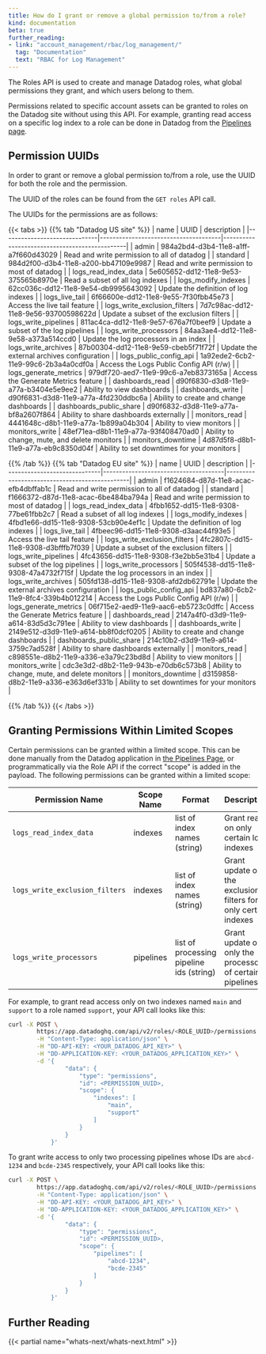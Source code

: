 ```yaml
---
title: How do I grant or remove a global permission to/from a role?
kind: documentation
beta: true
further_reading:
- link: "account_management/rbac/log_management/"
  tag: "Documentation"
  text: "RBAC for Log Management"
---
```


The Roles API is used to create and manage Datadog roles, what global permissions they grant, and which users belong to them.

Permissions related to specific account assets can be granted to roles on the Datadog site without using this API. For example, granting read access on a specific log index to a role can be done in Datadog from the [Pipelines page][1].

## Permission UUIDs

In order to grant or remove a global permission to/from a role, use the UUID for both the role and the permission.

The UUID of the roles can be found from the `GET roles` API call.

The UUIDs for the permissions are as follows:

{{< tabs >}}
{{% tab "Datadog US site" %}}
| name                         | UUID                                 | description                                   |
|------------------------------|--------------------------------------|-----------------------------------------------|
| admin                        | 984a2bd4-d3b4-11e8-a1ff-a7f660d43029 | Read and write permission to all of datadog   |
| standard                     | 984d2f00-d3b4-11e8-a200-bb47109e9987 | Read and write permission to most of datadog  |
| logs_read_index_data         | 5e605652-dd12-11e8-9e53-375565b8970e | Read a subset of all log indexes              |
| logs_modify_indexes          | 62cc036c-dd12-11e8-9e54-db9995643092 | Update the definition of log indexes          |
| logs_live_tail               | 6f66600e-dd12-11e8-9e55-7f30fbb45e73 | Access the live tail feature                  |
| logs_write_exclusion_filters | 7d7c98ac-dd12-11e8-9e56-93700598622d | Update a subset of the exclusion filters      |
| logs_write_pipelines         | 811ac4ca-dd12-11e8-9e57-676a7f0beef9 | Update a subset of the log pipelines          |
| logs_write_processors        | 84aa3ae4-dd12-11e8-9e58-a373a514ccd0 | Update the log processors in an index         |
| logs_write_archives          | 87b00304-dd12-11e8-9e59-cbeb5f71f72f | Update the external archives configuration    |
| logs_public_config_api       | 1a92ede2-6cb2-11e9-99c6-2b3a4a0cdf0a | Access the Logs Public Config API (r/w)       |
| logs_generate_metrics        | 979df720-aed7-11e9-99c6-a7eb8373165a | Access the Generate Metrics feature           |
| dashboards_read              | d90f6830-d3d8-11e9-a77a-b3404e5e9ee2 | Ability to view dashboards                    |
| dashboards_write             | d90f6831-d3d8-11e9-a77a-4fd230ddbc6a | Ability to create and change dashboards       |
| dashboards_public_share      | d90f6832-d3d8-11e9-a77a-bf8a2607f864 | Ability to share dashboards externally        |
| monitors_read                | 4441648c-d8b1-11e9-a77a-1b899a04b304 | Ability to view monitors                      |
| monitors_write               | 48ef71ea-d8b1-11e9-a77a-93f408470ad0 | Ability to change, mute, and delete  monitors |
| monitors_downtime            | 4d87d5f8-d8b1-11e9-a77a-eb9c8350d04f | Ability to set downtimes for your monitors    |

{{% /tab %}}
{{% tab "Datadog EU site" %}}
| name                         | UUID                                 | description                                   |
|------------------------------|--------------------------------------|-----------------------------------------------|
| admin                        | f1624684-d87d-11e8-acac-efb4dbffab1c | Read and write permission to all of datadog   |
| standard                     | f1666372-d87d-11e8-acac-6be484ba794a | Read and write permission to most of datadog  |
| logs_read_index_data         | 4fbb1652-dd15-11e8-9308-77be61fbb2c7 | Read a subset of all log indexes              |
| logs_modify_indexes          | 4fbd1e66-dd15-11e8-9308-53cb90e4ef1c | Update the definition of log indexes          |
| logs_live_tail               | 4fbeec96-dd15-11e8-9308-d3aac44f93e5 | Access the live tail feature                  |
| logs_write_exclusion_filters | 4fc2807c-dd15-11e8-9308-d3bfffb7f039 | Update a subset of the exclusion filters      |
| logs_write_pipelines         | 4fc43656-dd15-11e8-9308-f3e2bb5e31b4 | Update a subset of the log pipelines          |
| logs_write_processors        | 505f4538-dd15-11e8-9308-47a4732f715f | Update the log processors in an index         |
| logs_write_archives          | 505fd138-dd15-11e8-9308-afd2db62791e | Update the external archives configuration    |
| logs_public_config_api       | bd837a80-6cb2-11e9-8fc4-339b4b012214 | Access the Logs Public Config API (r/w)       |
| logs_generate_metrics        | 06f715e2-aed9-11e9-aac6-eb5723c0dffc | Access the Generate Metrics feature           |
| dashboards_read              | 2147a4f0-d3d9-11e9-a614-83d5d3c791ee | Ability to view dashboards                    |
| dashboards_write             | 2149e512-d3d9-11e9-a614-bb8f0dcf0205 | Ability to create and change dashboards       |
| dashboards_public_share      | 214c10b2-d3d9-11e9-a614-3759c7ad528f | Ability to share dashboards externally        |
| monitors_read                | c898551e-d8b2-11e9-a336-e3a79c23bd8d | Ability to view monitors                      |
| monitors_write               | cdc3e3d2-d8b2-11e9-943b-e70db6c573b8 | Ability to change, mute, and delete  monitors |
| monitors_downtime            | d3159858-d8b2-11e9-a336-e363d6ef331b | Ability to set downtimes for your monitors    |

{{% /tab %}}
{{< /tabs >}}

## Granting Permissions Within Limited Scopes

Certain permissions can be granted within a limited scope. This can be done manually from the Datadog application in [the Pipelines Page][1], or programmatically via the Role API if the correct "scope" is added in the payload. The following permissions can be granted within a limited scope:

| Permission Name                | Scope Name | Format                                   | Description                                                    |
|--------------------------------|------------|------------------------------------------|----------------------------------------------------------------|
| `logs_read_index_data`         | indexes    | list of index names (string)             | Grant read on only certain log indexes                         |
| `logs_write_exclusion_filters` | indexes    | list of index names (string)             | Grant update on the exclusion filters for only certain indexes |
| `logs_write_processors`        | pipelines  | list of processing pipeline ids (string) | Grant update on only the processors of certain pipelines       |

For example, to grant read access only on two indexes named `main` and `support` to a role named `support`, your API call  looks like this:

```sh
curl -X POST \
        https://app.datadoghq.com/api/v2/roles/<ROLE_UUID>/permissions \
        -H "Content-Type: application/json" \
        -H "DD-API-KEY: <YOUR_DATADOG_API_KEY>" \
        -H "DD-APPLICATION-KEY: <YOUR_DATADOG_APPLICATION_KEY>" \
        -d '{
                "data": {
                    "type": "permissions",
                    "id": <PERMISSION_UUID>,
                    "scope": {
                        "indexes": [
                            "main",
                            "support"
                        ]
                    }
                }
            }'
```

To grant write access to only two processing pipelines whose IDs are `abcd-1234` and `bcde-2345` respectively, your API call  looks like this:

```sh
curl -X POST \
        https://app.datadoghq.com/api/v2/roles/<ROLE_UUID>/permissions \
        -H "Content-Type: application/json" \
        -H "DD-API-KEY: <YOUR_DATADOG_API_KEY>" \
        -H "DD-APPLICATION-KEY: <YOUR_DATADOG_APPLICATION_KEY>" \
        -d '{
                "data": {
                    "type": "permissions",
                    "id": <PERMISSION_UUID>,
                    "scope": {
                        "pipelines": [
                            "abcd-1234",
                            "bcde-2345"
                        ]
                    }
                }
            }'
```

## Further Reading

{{< partial name="whats-next/whats-next.html" >}}

[1]: https://app.datadoghq.com/logs/pipelines
